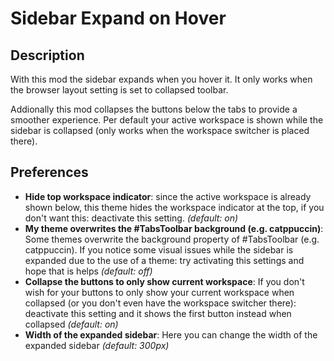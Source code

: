 
# Sidebar Expand on Hover

## Description

With this mod the sidebar expands when you hover it. It only works when the browser layout setting is set to collapsed toolbar.

Addionally this mod collapses the buttons below the tabs to provide a smoother experience. Per default your active workspace is shown while the sidebar is collapsed (only works when the workspace switcher is placed there).

## Preferences
- **Hide top workspace indicator**: since the active workspace is already shown below, this theme hides the workspace indicator at the top, if you don't want this: deactivate this setting. *(default: on)*
- **My theme overwrites the #TabsToolbar background (e.g. catppuccin)**: Some themes overwrite the background property of #TabsToolbar (e.g. catppuccin). If you notice some visual issues while the sidebar is expanded due to the use of a theme: try activating this settings and hope that is helps *(default: off)*
- **Collapse the buttons to only show current workspace**: If you don't wish for your buttons to only show your current workspace when collapsed (or you don't even have the workspace switcher there): deactivate this setting and it shows the first button instead when collapsed *(default: on)*
- **Width of the expanded sidebar**: Here you can change the width of the expanded sidebar *(default: 300px)*
